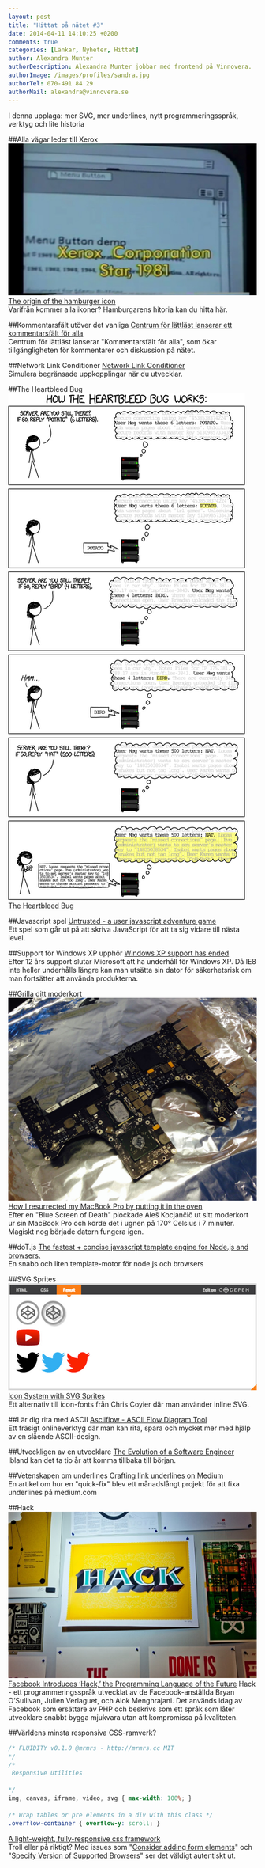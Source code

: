 ```yaml
---
layout: post
title: "Hittat på nätet #3"
date: 2014-04-11 14:10:25 +0200
comments: true
categories: [Länkar, Nyheter, Hittat]
author: Alexandra Munter
authorDescription: Alexandra Munter jobbar med frontend på Vinnovera.
authorImage: /images/profiles/sandra.jpg
authorTel: 070-491 84 29
authorMail: alexandra@vinnovera.se
---
```


I denna upplaga: mer SVG, mer underlines, nytt programmeringsspråk, verktyg och lite historia

<!--more-->
##Alla vägar leder till Xerox
![The origin of the hamburger icon][01]
[The origin of the hamburger icon][0]<br />
Varifrån kommer alla ikoner?  Hamburgarens hitoria kan du hitta här.

##Kommentarsfält utöver det vanliga
[Centrum för lättläst lanserar ett kommentarsfält för alla][1]<br />
Centrum för lättläst lanserar "Kommentarsfält för alla", som  ökar tillgängligheten för kommentarer och diskussion på nätet.

##Network Link Conditioner
[Network Link Conditioner][2]<br />
Simulera begränsade uppkopplingar när du utvecklar.

##The Heartbleed Bug
![heartbleed_explanation][02]
[The Heartbleed Bug][3]<br />

##Javascript spel
[Untrusted - a user javascript adventure game][4]<br />
Ett spel som går ut på att skriva JavaScript för att ta sig vidare till nästa level.

##Support för Windows XP upphör
[Windows XP support has ended][5]<br />
Efter 12 års support slutar Microsoft att ha underhåll för Windows XP. Då IE8 inte heller underhålls längre kan man utsätta sin dator för säkerhetsrisk om man fortsätter att använda produkterna.

##Grilla ditt moderkort
![How I resurrected my MacBook Pro by putting it in the oven][03]
[How I resurrected my MacBook Pro by putting it in the oven][6]<br />
Efter en "Blue Screen of Death" plockade Aleš Kocjančič ut sitt moderkort ur sin MacBook Pro och körde det i ugnen på 170° Celsius i 7 minuter. Magiskt nog började datorn fungera igen.

##doT.js
[The fastest + concise javascript template engine for Node.js and browsers.][7]<br />
En snabb och liten template-motor för node.js och browsers

##SVG Sprites
![How I resurrected my MacBook Pro by putting it in the oven][04]
[Icon System with SVG Sprites][8]<br />
Ett alternativ till icon-fonts från Chris Coyier där man använder inline SVG.

##Lär dig rita med ASCII
[Asciiflow - ASCII Flow Diagram Tool][9]<br />
Ett fräsigt onlineverktyg där man kan rita, spara och mycket mer med hjälp av en slående ASCII-design.

##Utveckligen av en utvecklare
[The Evolution of a Software Engineer][10]<br />
Ibland kan det ta tio år att komma tillbaka till början.

##Vetenskapen om underlines
[Crafting link underlines on Medium][11]<br />
En artikel om hur en "quick-fix" blev ett månadslångt projekt för att fixa underlines på medium.com

##Hack
![Facebook Introduces ‘Hack,’ the Programming Language of the Future][05]
[Facebook Introduces ‘Hack,’ the Programming Language of the Future][12]
Hack - ett programmeringsspråk utvecklat av de Facebook-anställda Bryan O’Sullivan, Julien Verlaguet, och Alok Menghrajani. Det används idag av Facebook som ersättare av PHP och beskrivs som ett språk som låter utvecklare snabbt bygga mjukvara utan att kompromissa på kvaliteten.

##Världens minsta responsiva CSS-ramverk?
```css
/* FLUIDITY v0.1.0 @mrmrs - http://mrmrs.cc MIT
*/
/*
 Responsive Utilities

*/
img, canvas, iframe, video, svg { max-width: 100%; }

/* Wrap tables or pre elements in a div with this class */
.overflow-container { overflow-y: scroll; }
```
[A light-weight, fully-responsive css framework][13]<br />
Troll eller på riktigt? Med issues som "[Consider adding form elements][13.1]" och "[Specify Version of Supported Browsers][13.2]" ser det väldigt autentiskt ut.

[0]: https://www.evernote.com/shard/s207/sh/022f2237-4b4f-4096-87f2-053acd228c2d/ede2672bc3f39a1b0232f84e01ca0a83
[1]: http://lattlast.se/kommentarsfalt
[2]: http://nshipster.com/network-link-conditioner/
[3]: http://xkcd.com/1354/
[4]: http://alexnisnevich.github.io/untrusted/
[5]: http://windows.microsoft.com/en-us/windows/end-support-help
[6]: http://ales.io/2014/03/09/how-to-bake-a-mac.html
[7]: http://olado.github.io/doT/index.html
[8]: http://css-tricks.com/svg-sprites-use-better-icon-fonts/
[9]: http://asciiflow.com/
[10]: https://medium.com/p/db854689243
[11]: https://medium.com/p/7c03a9274f9
[12]: http://hacklang.org/
[13]: https://github.com/mrmrs/fluidity
[13.1]: https://github.com/mrmrs/fluidity/issues/13
[13.2]: https://github.com/mrmrs/fluidity/issues/6

[01]: /images/content/posts/hittat-pa-natet-number-3/burger.jpg
[02]: /images/content/posts/hittat-pa-natet-number-3/heartbleed_explanation.jpg
[03]: /images/content/posts/hittat-pa-natet-number-3/tray.jpg
[04]: /images/content/posts/hittat-pa-natet-number-3/svg-icon.jpg
[05]: /images/content/posts/hittat-pa-natet-number-3/facebook-hack.jpg